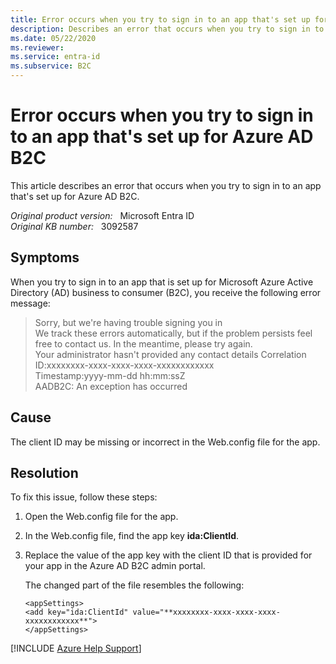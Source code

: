 ```yaml
---
title: Error occurs when you try to sign in to an app that's set up for Azure AD B2C
description: Describes an error that occurs when you try to sign in to an app that's set up for Azure AD B2C.
ms.date: 05/22/2020
ms.reviewer: 
ms.service: entra-id
ms.subservice: B2C
---
```

# Error occurs when you try to sign in to an app that's set up for Azure AD B2C

This article describes an error that occurs when you try to sign in to an app that's set up for Azure AD B2C.

_Original product version:_ &nbsp; Microsoft Entra ID  
_Original KB number:_ &nbsp; 3092587

## Symptoms

When you try to sign in to an app that is set up for Microsoft Azure Active Directory (AD) business to consumer (B2C), you receive the following error message:

> Sorry, but we're having trouble signing you in  
 We track these errors automatically, but if the problem persists feel free to contact us. In the meantime, please try again.  
 Your administrator hasn't provided any contact details
 Correlation ID:xxxxxxxx-xxxx-xxxx-xxxx-xxxxxxxxxxxx  
 Timestamp:yyyy-mm-dd hh:mm:ssZ  
 AADB2C: An exception has occurred

## Cause

The client ID may be missing or incorrect in the Web.config file for the app.

## Resolution

To fix this issue, follow these steps:

1. Open the Web.config file for the app.
2. In the Web.config file, find the app key **ida:ClientId**.
3. Replace the value of the app key with the client ID that is provided for your app in the Azure AD B2C admin portal.

    The changed part of the file resembles the following:

    ```console
    <appSettings>
    <add key="ida:ClientId" value="**xxxxxxxx-xxxx-xxxx-xxxx-xxxxxxxxxxxx**">
    </appSettings>
    ```

[!INCLUDE [Azure Help Support](../../../includes/azure-help-support.md)]
